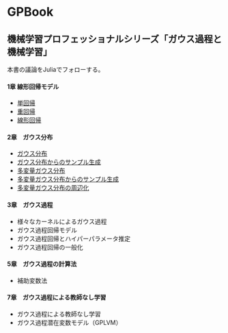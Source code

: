 # GPBook

## 機械学習プロフェッショナルシリーズ「ガウス過程と機械学習」

本書の議論をJuliaでフォローする。

#### 1章 線形回帰モデル
 - [単回帰](https://github.com/akiabe/GPBook/blob/main/pdf/linear.pdf)
 - [重回帰](https://github.com/akiabe/GPBook/blob/main/pdf/multiple.pdf)
 - [線形回帰](https://github.com/akiabe/GPBook/blob/main/pdf/nonlinear.pdf)
 
#### 2章　ガウス分布
 - [ガウス分布](https://github.com/akiabe/GPBook/blob/main/pdf/gauss-dist.pdf)
 - [ガウス分布からのサンプル生成](https://github.com/akiabe/GPBook/blob/main/pdf/gauss_box-muller.pdf)
 - [多変量ガウス分布](https://github.com/akiabe/GPBook/blob/main/pdf/mult-gauss.pdf)
 - [多変量ガウス分布からのサンプル生成](https://github.com/akiabe/GPBook/blob/main/pdf/mult-gauss_sampling.pdf)
 - [多変量ガウス分布の周辺化](https://github.com/akiabe/GPBook/blob/main/pdf/mult-gauss_marginalization.pdf)

#### 3章　ガウス過程
 - 様々なカーネルによるガウス過程
 - ガウス過程回帰モデル
 - ガウス過程回帰とハイパーパラメータ推定
 - ガウス過程回帰の一般化
 
#### 5章　ガウス過程の計算法
 - 補助変数法

#### 7章　ガウス過程による教師なし学習
 - ガウス過程による教師なし学習
 - ガウス過程潜在変数モデル（GPLVM）
